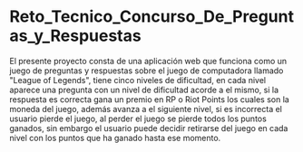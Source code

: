 # Reto_Tecnico_Concurso_De_Preguntas_y_Respuestas

El presente proyecto consta de una aplicación web que funciona como un juego de preguntas y respuestas sobre el juego de computadora llamado "League of Legends", tiene cinco niveles de dificultad, en cada nivel aparece una pregunta con un nivel de dificultad acorde a el mismo, si la respuesta es correcta gana un premio en RP o Riot Points los cuales son la moneda del juego, además avanza a el siguiente nivel, si es incorrecta el usuario pierde el juego, al perder el juego se pierde todos los puntos ganados, sin embargo el usuario puede decidir retirarse del juego en cada nivel con los puntos que ha ganado hasta ese momento.